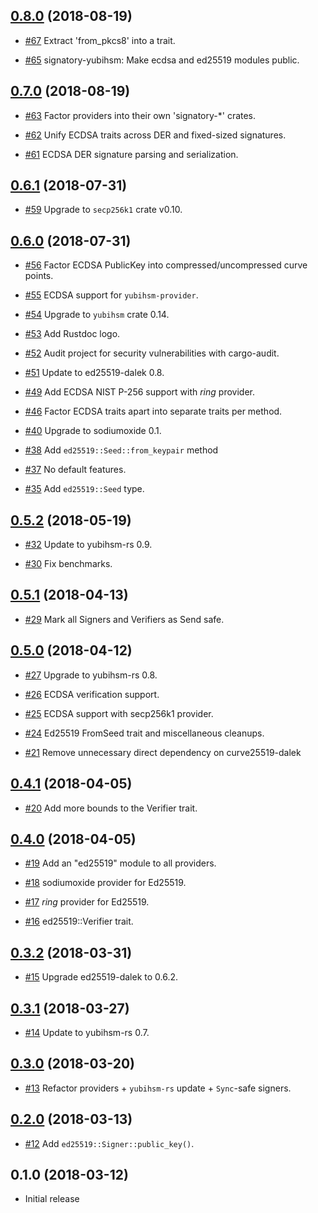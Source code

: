 ## [0.8.0] (2018-08-19)

[0.8.0]: https://github.com/tendermint/signatory/compare/v0.7.0...v0.8.0

* [#67](https://github.com/tendermint/signatory/pull/67)
  Extract 'from_pkcs8' into a trait.

* [#65](https://github.com/tendermint/signatory/pull/65)
  signatory-yubihsm: Make ecdsa and ed25519 modules public.

## [0.7.0] (2018-08-19)

[0.7.0]: https://github.com/tendermint/signatory/compare/v0.6.1...v0.7.1

* [#63](https://github.com/tendermint/signatory/pull/63)
  Factor providers into their own 'signatory-*' crates.

* [#62](https://github.com/tendermint/signatory/pull/62)
  Unify ECDSA traits across DER and fixed-sized signatures.

* [#61](https://github.com/tendermint/signatory/pull/61)
  ECDSA DER signature parsing and serialization.

## [0.6.1] (2018-07-31)

[0.6.1]: https://github.com/tendermint/signatory/compare/v0.6.0...v0.6.1

* [#59](https://github.com/tendermint/signatory/pull/59)
  Upgrade to `secp256k1` crate v0.10.

## [0.6.0] (2018-07-31)

[0.6.0]: https://github.com/tendermint/signatory/compare/v0.5.2...v0.6.0

* [#56](https://github.com/tendermint/signatory/pull/56)
  Factor ECDSA PublicKey into compressed/uncompressed curve points.

* [#55](https://github.com/tendermint/signatory/pull/55)
  ECDSA support for `yubihsm-provider`.

* [#54](https://github.com/tendermint/signatory/pull/54)
  Upgrade to `yubihsm` crate 0.14.

* [#53](https://github.com/tendermint/signatory/pull/53)
  Add Rustdoc logo.

* [#52](https://github.com/tendermint/signatory/pull/52)
  Audit project for security vulnerabilities with cargo-audit.

* [#51](https://github.com/tendermint/signatory/pull/49)
  Update to ed25519-dalek 0.8.

* [#49](https://github.com/tendermint/signatory/pull/49)
  Add ECDSA NIST P-256 support with *ring* provider.

* [#46](https://github.com/tendermint/signatory/pull/46)
  Factor ECDSA traits apart into separate traits per method.

* [#40](https://github.com/tendermint/signatory/pull/40)
  Upgrade to sodiumoxide 0.1.

* [#38](https://github.com/tendermint/signatory/pull/38)
  Add `ed25519::Seed::from_keypair` method

* [#37](https://github.com/tendermint/signatory/pull/37)
  No default features.

* [#35](https://github.com/tendermint/signatory/pull/35)
  Add `ed25519::Seed` type.

## [0.5.2] (2018-05-19)

[0.5.2]: https://github.com/tendermint/signatory/compare/v0.5.1...v0.5.2

* [#32](https://github.com/tendermint/signatory/pull/32)
  Update to yubihsm-rs 0.9.

* [#30](https://github.com/tendermint/signatory/pull/30)
  Fix benchmarks.

## [0.5.1] (2018-04-13)

[0.5.1]: https://github.com/tendermint/signatory/compare/v0.5.0...v0.5.1

* [#29](https://github.com/tendermint/signatory/pull/29)
  Mark all Signers and Verifiers as Send safe.

## [0.5.0] (2018-04-12)

[0.5.0]: https://github.com/tendermint/signatory/compare/v0.4.1...v0.5.0

* [#27](https://github.com/tendermint/signatory/pull/27)
  Upgrade to yubihsm-rs 0.8.

* [#26](https://github.com/tendermint/signatory/pull/26)
  ECDSA verification support.

* [#25](https://github.com/tendermint/signatory/pull/25)
  ECDSA support with secp256k1 provider.

* [#24](https://github.com/tendermint/signatory/pull/24)
  Ed25519 FromSeed trait and miscellaneous cleanups.

* [#21](https://github.com/tendermint/signatory/pull/21)
  Remove unnecessary direct dependency on curve25519-dalek

## [0.4.1] (2018-04-05)

[0.4.1]: https://github.com/tendermint/signatory/compare/v0.4.0...v0.4.1

* [#20](https://github.com/tendermint/signatory/pull/20)
  Add more bounds to the Verifier trait.

## [0.4.0] (2018-04-05)

[0.4.0]: https://github.com/tendermint/signatory/compare/v0.3.2...v0.4.0

* [#19](https://github.com/tendermint/signatory/pull/19)
  Add an "ed25519" module to all providers.

* [#18](https://github.com/tendermint/signatory/pull/18)
  sodiumoxide provider for Ed25519.
  
* [#17](https://github.com/tendermint/signatory/pull/17)
  *ring* provider for Ed25519.

* [#16](https://github.com/tendermint/signatory/pull/16)
  ed25519::Verifier trait.

## [0.3.2] (2018-03-31)

[0.3.2]: https://github.com/tendermint/signatory/compare/v0.3.1...v0.3.2

* [#15](https://github.com/tendermint/signatory/pull/15)
  Upgrade ed25519-dalek to 0.6.2.

## [0.3.1] (2018-03-27)

[0.3.1]: https://github.com/tendermint/signatory/compare/v0.3.0...v0.3.1

* [#14](https://github.com/tendermint/signatory/pull/14)
  Update to yubihsm-rs 0.7.

## [0.3.0] (2018-03-20)

[0.3.0]: https://github.com/tendermint/signatory/compare/v0.2.0...v0.3.0

* [#13](https://github.com/tendermint/signatory/pull/13)
  Refactor providers + `yubihsm-rs` update + `Sync`-safe signers.

## [0.2.0] (2018-03-13)

[0.2.0]: https://github.com/tendermint/signatory/compare/v0.1.0...v0.2.0

* [#12](https://github.com/tendermint/signatory/pull/12)
  Add `ed25519::Signer::public_key()`.

## 0.1.0 (2018-03-12)

* Initial release
